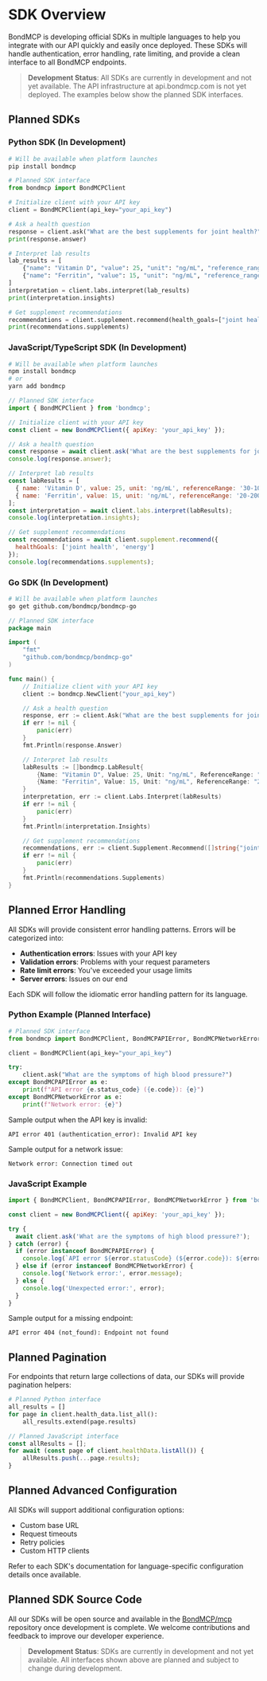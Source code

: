# SDK Overview

BondMCP is developing official SDKs in multiple languages to help you integrate with our API quickly and easily once deployed. These SDKs will handle authentication, error handling, rate limiting, and provide a clean interface to all BondMCP endpoints.

> **Development Status**: All SDKs are currently in development and not yet available. The API infrastructure at api.bondmcp.com is not yet deployed. The examples below show the planned SDK interfaces.

## Planned SDKs

### Python SDK (In Development)

```bash
# Will be available when platform launches
pip install bondmcp
```

```python
# Planned SDK interface
from bondmcp import BondMCPClient

# Initialize client with your API key
client = BondMCPClient(api_key="your_api_key")

# Ask a health question
response = client.ask("What are the best supplements for joint health?")
print(response.answer)

# Interpret lab results
lab_results = [
    {"name": "Vitamin D", "value": 25, "unit": "ng/mL", "reference_range": "30-100"},
    {"name": "Ferritin", "value": 15, "unit": "ng/mL", "reference_range": "20-200"}
]
interpretation = client.labs.interpret(lab_results)
print(interpretation.insights)

# Get supplement recommendations
recommendations = client.supplement.recommend(health_goals=["joint health", "energy"])
print(recommendations.supplements)
```

### JavaScript/TypeScript SDK (In Development)

```bash
# Will be available when platform launches
npm install bondmcp
# or
yarn add bondmcp
```

```javascript
// Planned SDK interface
import { BondMCPClient } from 'bondmcp';

// Initialize client with your API key
const client = new BondMCPClient({ apiKey: 'your_api_key' });

// Ask a health question
const response = await client.ask('What are the best supplements for joint health?');
console.log(response.answer);

// Interpret lab results
const labResults = [
  { name: 'Vitamin D', value: 25, unit: 'ng/mL', referenceRange: '30-100' },
  { name: 'Ferritin', value: 15, unit: 'ng/mL', referenceRange: '20-200' }
];
const interpretation = await client.labs.interpret(labResults);
console.log(interpretation.insights);

// Get supplement recommendations
const recommendations = await client.supplement.recommend({
  healthGoals: ['joint health', 'energy']
});
console.log(recommendations.supplements);
```

### Go SDK (In Development)

```bash
# Will be available when platform launches
go get github.com/bondmcp/bondmcp-go
```

```go
// Planned SDK interface
package main

import (
    "fmt"
    "github.com/bondmcp/bondmcp-go"
)

func main() {
    // Initialize client with your API key
    client := bondmcp.NewClient("your_api_key")

    // Ask a health question
    response, err := client.Ask("What are the best supplements for joint health?")
    if err != nil {
        panic(err)
    }
    fmt.Println(response.Answer)

    // Interpret lab results
    labResults := []bondmcp.LabResult{
        {Name: "Vitamin D", Value: 25, Unit: "ng/mL", ReferenceRange: "30-100"},
        {Name: "Ferritin", Value: 15, Unit: "ng/mL", ReferenceRange: "20-200"},
    }
    interpretation, err := client.Labs.Interpret(labResults)
    if err != nil {
        panic(err)
    }
    fmt.Println(interpretation.Insights)

    // Get supplement recommendations
    recommendations, err := client.Supplement.Recommend([]string{"joint health", "energy"})
    if err != nil {
        panic(err)
    }
    fmt.Println(recommendations.Supplements)
}
```

## Planned Error Handling

All SDKs will provide consistent error handling patterns. Errors will be categorized into:

- **Authentication errors**: Issues with your API key
- **Validation errors**: Problems with your request parameters
- **Rate limit errors**: You've exceeded your usage limits
- **Server errors**: Issues on our end

Each SDK will follow the idiomatic error handling pattern for its language.

### Python Example (Planned Interface)

```python
# Planned SDK interface
from bondmcp import BondMCPClient, BondMCPAPIError, BondMCPNetworkError

client = BondMCPClient(api_key="your_api_key")

try:
    client.ask("What are the symptoms of high blood pressure?")
except BondMCPAPIError as e:
    print(f"API error {e.status_code} ({e.code}): {e}")
except BondMCPNetworkError as e:
    print(f"Network error: {e}")
```

Sample output when the API key is invalid:

```text
API error 401 (authentication_error): Invalid API key
```

Sample output for a network issue:

```text
Network error: Connection timed out
```

### JavaScript Example

```javascript
import { BondMCPClient, BondMCPAPIError, BondMCPNetworkError } from 'bondmcp';

const client = new BondMCPClient({ apiKey: 'your_api_key' });

try {
  await client.ask('What are the symptoms of high blood pressure?');
} catch (error) {
  if (error instanceof BondMCPAPIError) {
    console.log(`API error ${error.statusCode} (${error.code}): ${error.message}`);
  } else if (error instanceof BondMCPNetworkError) {
    console.log('Network error:', error.message);
  } else {
    console.log('Unexpected error:', error);
  }
}
```

Sample output for a missing endpoint:

```text
API error 404 (not_found): Endpoint not found
```

## Planned Pagination

For endpoints that return large collections of data, our SDKs will provide pagination helpers:

```python
# Planned Python interface
all_results = []
for page in client.health_data.list_all():
    all_results.extend(page.results)
```

```javascript
// Planned JavaScript interface
const allResults = [];
for await (const page of client.healthData.listAll()) {
    allResults.push(...page.results);
}
```

## Planned Advanced Configuration

All SDKs will support additional configuration options:

- Custom base URL
- Request timeouts
- Retry policies
- Custom HTTP clients

Refer to each SDK's documentation for language-specific configuration details once available.

## Planned SDK Source Code

All our SDKs will be open source and available in the [BondMCP/mcp](https://github.com/bondmcp/mcp) repository once development is complete. We welcome contributions and feedback to improve our developer experience.

> **Development Status**: SDKs are currently in development and not yet available. All interfaces shown above are planned and subject to change during development.
